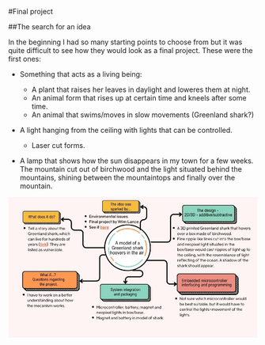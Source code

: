 #Final project

##The search for an idea

In the beginning I had so many starting points to choose from but it was quite difficult to see how they would look as a final project. These were the first ones:

* Something that acts as a living being:
    - A plant that raises her leaves in daylight and loweres them at night.
    - An animal form that rises up at certain time and kneels after some time.
    - An animal that swims/moves in slow movements (Greenland shark?)

* A light hanging from the ceiling with lights that can be controlled.
    - Laser cut forms.

* A lamp that shows how the sun disappears in my town for a few weeks. The mountain cut out of birchwood and the light situated behind the mountains, shining between the mountaintops and finally over the mountain.

![GreenlandShark](img/GreenlandShark_Mindmap_98kb.jpg)

